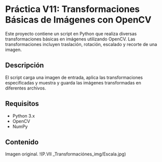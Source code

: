 # Práctica V11: Transformaciones Básicas de Imágenes con OpenCV

Este proyecto contiene un script en Python que realiza diversas transformaciones básicas en imágenes utilizando OpenCV. Las transformaciones incluyen traslación, rotación, escalado y recorte de una imagen.

## Descripción

El script carga una imagen de entrada, aplica las transformaciones especificadas y muestra y guarda las imágenes transformadas en diferentes archivos.

## Requisitos

- Python 3.x
- OpenCV
- NumPy

## Contenido 

Imagen original. 
!(P.VII _Transformaciónes_img/Escala.jpg)

